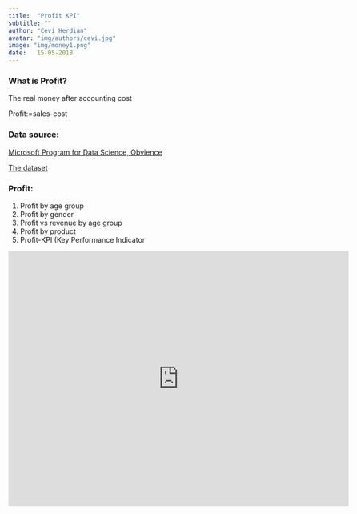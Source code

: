 ```yaml
---
title:  "Profit KPI"
subtitle: ""
author: "Cevi Herdian"
avatar: "img/authors/cevi.jpg"
image: "img/money1.png"
date:   15-05-2018
---
```


### What is Profit?
The real money after accounting cost

Profit:=sales-cost

### Data source:
[Microsoft Program for Data Science, Obvience](https://academy.microsoft.com/en-us/professional-program/tracks/data-science/)

[The dataset](https://github.com/MicrosoftLearning/Introduction-to-Data-Analysis-using-Excel/tree/master/Module3)

### Profit:
1. Profit by age group
2. Profit by gender
3. Profit vs revenue by age group
4. Profit by product
5. Profit-KPI (Key Performance Indicator


<iframe width="680" height="510" src="https://app.powerbi.com/view?r=eyJrIjoiN2Y4ODQ2OWEtNWI4YS00ODVmLTgzZDktYmFjMDkyN2FlMGE0IiwidCI6IjU3NTMyN2Q0LTBmNGMtNGI5ZS1hNzE4LWQwOTViMWMyMzdiNSIsImMiOjh9" frameborder="0" allowFullScreen="true"></iframe>
